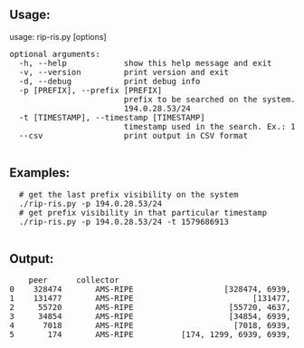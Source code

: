 ## Usage:

usage: rip-ris.py [options]

<pre>
optional arguments:
  -h, --help            show this help message and exit
  -v, --version         print version and exit
  -d, --debug           print debug info
  -p [PREFIX], --prefix [PREFIX]
                        prefix to be searched on the system. Ex.:
                        194.0.28.53/24
  -t [TIMESTAMP], --timestamp [TIMESTAMP]
                        timestamp used in the search. Ex.: 1579686913
  --csv                 print output in CSV format

</pre>

## Examples:
<pre>
  # get the last prefix visibility on the system
  ./rip-ris.py -p 194.0.28.53/24  
  # get prefix visibility in that particular timestamp
  ./rip-ris.py -p 194.0.28.53/24 -t 1579686913 
  </pre>
  
  ## Output:
  
  <pre>
    peer      collector                                        as_path                                                                                                                                                                                                                                                             community
0    328474       AMS-RIPE                   [328474, 6939, 55195, 48283]                                                                                                                                                                                                                                                                    []
1    131477       AMS-RIPE                         [131477, 55195, 48283]                                                                                                                                                                                                                                                         [19996:19996]
2     55720       AMS-RIPE                    [55720, 4637, 55195, 48283]                                                                                                                                                                                                                                                                    []
3     34854       AMS-RIPE                    [34854, 6939, 55195, 48283]                                                                                                                                                                                                                                            [34854:11000, 34854:11010]
4      7018       AMS-RIPE                     [7018, 6939, 55195, 48283]                                                                                                                                                                                                                                               [7018:5000, 7018:37232]
5       174       AMS-RIPE          [174, 1299, 6939, 6939, 55195, 48283]                                                                                                                                                                                                                                                                    []

</pre>
